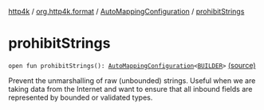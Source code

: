 [http4k](../../index.md) / [org.http4k.format](../index.md) / [AutoMappingConfiguration](index.md) / [prohibitStrings](./prohibit-strings.md)

# prohibitStrings

`open fun prohibitStrings(): `[`AutoMappingConfiguration`](index.md)`<`[`BUILDER`](index.md#BUILDER)`>` [(source)](https://github.com/http4k/http4k/blob/master/http4k-core/src/main/kotlin/org/http4k/format/AutoMappingConfiguration.kt#L40)

Prevent the unmarshalling of raw (unbounded) strings. Useful when we are taking data from the Internet and want
to ensure that all inbound fields are represented by bounded or validated types.

